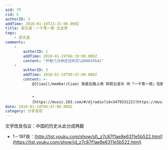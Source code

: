 ```yaml
---
aid: 79
cid: 5
authorID: 3
addTime: 2018-01-18T23:15:00.000Z
title: 梁文道：一千零一夜 出走季
tags:
    - 梁文道
comments:
    -
        authorID: 1
        addTime: 2018-01-19T06:10:00.000Z
        content: "开卷八分钟还没听完\U0001F641"
    -
        authorID: 3
        addTime: 2018-01-19T09:47:00.000Z
        content: >-
            @[Ciao](/member/Ciao) 我是在路上用 网易云音乐 听「一千零一夜」往期：


            *  
            [https://music.163.com/#/djradio?id=347933122](https://music.163.com/#/djradio?id=347933122)
date: 2018-01-19T09:47:00.000Z
category: 分享发现
---
```


文学改良刍议：中国的历史从此分成两截

*   1－197夜：[http://list.youku.com/show/id\_z7c87f1ae8e6311e5b522.html](https://list.youku.com/show/id_z7c87f1ae8e6311e5b522.html)
